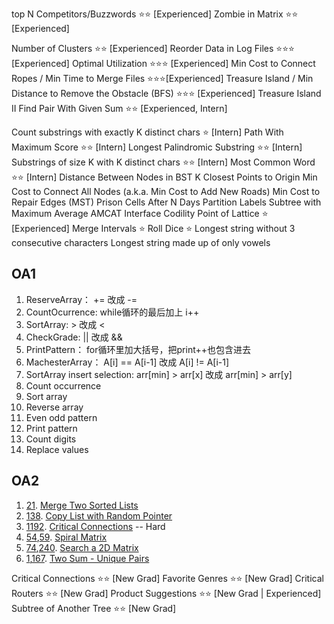 top N Competitors/Buzzwords ⭐⭐ [Experienced]
Zombie in Matrix ⭐⭐ [Experienced]

Number of Clusters ⭐⭐ [Experienced]
Reorder Data in Log Files ⭐⭐⭐ [Experienced]
Optimal Utilization ⭐⭐⭐ [Experienced]
Min Cost to Connect Ropes / Min Time to Merge Files ⭐⭐⭐[Experienced]
Treasure Island / Min Distance to Remove the Obstacle (BFS) ⭐⭐⭐ [Experienced]
Treasure Island II
Find Pair With Given Sum ⭐⭐ [Experienced, Intern]

Count substrings with exactly K distinct chars ⭐ [Intern]
Path With Maximum Score ⭐⭐ [Intern]
Longest Palindromic Substring ⭐⭐ [Intern]
Substrings of size K with K distinct chars ⭐⭐ [Intern]
Most Common Word ⭐⭐ [Intern]
Distance Between Nodes in BST
K Closest Points to Origin
Min Cost to Connect All Nodes (a.k.a. Min Cost to Add New Roads)
Min Cost to Repair Edges (MST)
Prison Cells After N Days
Partition Labels
Subtree with Maximum Average
AMCAT Interface
Codility
Point of Lattice ⭐ [Experienced]
Merge Intervals ⭐
Roll Dice ⭐
Longest string without 3 consecutive characters
Longest string made up of only vowels



## OA1

1. ReserveArray：     += 改成 -=
2. CountOcurrence:  while循环的最后加上 i++
3. SortArray:             > 改成 <
4. CheckGrade:         || 改成 &&
5. PrintPattern：       for循环里加大括号，把print++也包含进去
6. MachesterArray： A[i] == A‍‌‍‍‌‌‍‌‌‌‍‌‍‍‍‍‌‍‌[i-1] 改成 A[i] != A[i-1]
7. SortArray insert selection: arr[min] > arr[x] 改成 arr[min] > arr[y]
8. Count occurrence
9. Sort array
10. Reverse array
11. Even odd pattern
12. Print pattern
13. Count digits
14. Replace values

## OA2

1. [21](https://leetcode.com/problems/merge-two-sorted-lists/). [Merge Two Sorted Lists](https://github.com/Ssuperfrank/Codes/blob/master/Company/Amazon/OA/Merge%20Two%20Sorted%20Lists.md#leetcode-21-merge-two-sorted-lists)
2. [138](https://leetcode.com/problems/copy-list-with-random-pointer/). [Copy List with Random Pointer](https://github.com/Ssuperfrank/Codes/blob/master/Company/Amazon/OA/copy%20list%20with%20random.md#138-copy-list-with-random-pointer)
3. [1192](https://leetcode.com/problems/critical-connections-in-a-network/). [Critical Connections](https://github.com/Ssuperfrank/Codes/blob/master/Company/Amazon/OA/Critical%20connection.md#1192-critical-connections-in-a-network) -- Hard
4. [54](https://leetcode.com/problems/spiral-matrix/),[59](https://leetcode.com/problems/spiral-matrix-ii/). [Spiral Matrix](https://github.com/Ssuperfrank/Codes/blob/master/Company/Amazon/OA/Spiral%20Matrix.md#54-spiral-matrix)
5. [74](https://leetcode.com/problems/search-a-2d-matrix/),[240](https://leetcode.com/problems/search-a-2d-matrix-ii/). [Search a 2D Matrix](https://github.com/Ssuperfrank/Codes/blob/master/Company/Amazon/OA/search%20matrix.md#74-search-a-2d-matrix)
6. [1](https://leetcode.com/problems/two-sum/),[167](https://leetcode.com/problems/two-sum-ii-input-array-is-sorted/). [Two Sum - Unique Pairs](https://github.com/Ssuperfrank/Codes/blob/master/Array/Sums.md#amazon-oa-two-sum)





Critical Connections ⭐⭐ [New Grad]
Favorite Genres ⭐⭐ [New Grad]
Critical Routers ⭐⭐ [New Grad]
Product Suggestions ⭐⭐ [New Grad | Experienced]
Subtree of Another Tree ⭐⭐ [New Grad]
